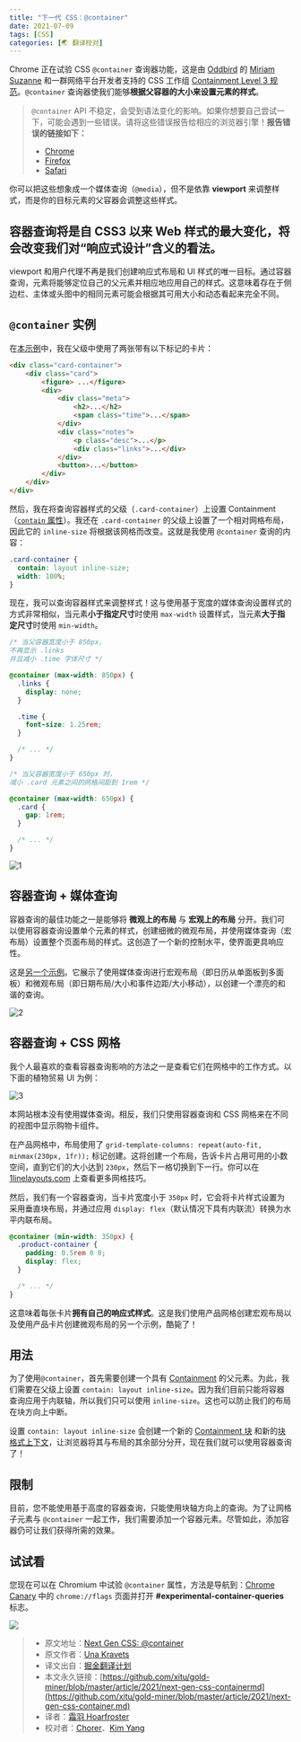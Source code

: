 ```yaml
---
title: "下一代 CSS：@container"
date: 2021-07-09
tags: [CSS]
categories: [🌏 翻译校对]
---
```


Chrome 正在试验 CSS `@container` 查询器功能，这是由 [Oddbird](https://css.oddbird.net/rwd/query/) 的 [Miriam Suzanne](https://twitter.com/TerribleMia) 和一群网络平台开发者支持的 CSS 工作组 [Containment Level 3 规范](https://github.com/w3c/csswg-drafts/issues?q=is%3Aissue+label%3Acss-contain-3+)。`@container` 查询器使我们能够**根据父容器的大小来设置元素的样式**。
<!-- more -->
> `@container` API 不稳定，会受到语法变化的影响。如果你想要自己尝试一下，可能会遇到一些错误。请将这些错误报告给相应的浏览器引擎！**报告错误的链接如下：**
>
> * [Chrome](https://bugs.chromium.org/p/chromium/issues/list)
> * [Firefox](https://bugzilla.mozilla.org/home)
> * [Safari](https://bugs.webkit.org/query.cgi?format=specific&product=WebKit)

你可以把这些想象成一个媒体查询（`@media`），但不是依靠 **viewport** 来调整样式，而是你的目标元素的父容器会调整这些样式。

## 容器查询将是自 CSS3 以来 Web 样式的最大变化，将会改变我们对“响应式设计”含义的看法。

viewport 和用户代理不再是我们创建响应式布局和 UI 样式的唯一目标。通过容器查询，元素将能够定位自己的父元素并相应地应用自己的样式。这意味着存在于侧边栏、主体或头图中的相同元素可能会根据其可用大小和动态看起来完全不同。

## `@container` 实例

在[本示例](https://codepen.io/una/pen/LYbvKpK)中，我在父级中使用了两张带有以下标记的卡片：

```html
<div class="card-container">
    <div class="card">
        <figure> ...</figure>
        <div>
            <div class="meta">
                <h2>...</h2>
                <span class="time">...</span>
            </div>
            <div class="notes">
                <p class="desc">...</p>
                <div class="links">...</div>
            </div>
            <button>...</button>
        </div>
    </div>
</div>
```

然后，我在将查询容器样式的父级（`.card-container`）上设置 Containment（[`contain` 属性](https://css-tricks.com/almanac/properties/c/contain/)）。我还在 `.card-container` 的父级上设置了一个相对网格布局，因此它的 `inline-size` 将根据该网格而改变。这就是我使用 `@container` 查询的内容：

```css
.card-container {
  contain: layout inline-size;
  width: 100%;
}
```

现在，我可以查询容器样式来调整样式！这与使用基于宽度的媒体查询设置样式的方式非常相似，当元素**小于指定尺寸**时使用 `max-width` 设置样式，当元素**大于指定尺寸**时使用 `min-width`。

```css
/* 当父容器宽度小于 850px，
不再显示 .links
并且减小 .time 字体尺寸 */

@container (max-width: 850px) {
  .links {
    display: none;
  }

  .time {
    font-size: 1.25rem;
  }

  /* ... */
}

/* 当父容器宽度小于 650px 时，
减小 .card 元素之间的网格间距到 1rem */

@container (max-width: 650px) {
  .card {
    gap: 1rem;
  }

  /* ... */
}
```

![1](https://picbed.kimyang.cn/202109050840057.gif)

## 容器查询 + 媒体查询

容器查询的最佳功能之一是能够将 **微观上的布局** 与 **宏观上的布局** 分开。我们可以使用容器查询设置单个元素的样式，创建细微的微观布局，并使用媒体查询（宏布局）设置整个页面布局的样式。这创造了一个新的控制水平，使界面更具响应性。

这是[另一个示例](https://codepen.io/una/pen/RwodQZw)。它展示了使用媒体查询进行宏观布局（即日历从单面板到多面板）和微观布局（即日期布局/大小和事件边距/大小移动），以创建一个漂亮的和谐的查询。

![2](https://picbed.kimyang.cn/202109050840644.gif)

## 容器查询 + CSS 网格

我个人最喜欢的查看容器查询影响的方法之一是查看它们在网格中的工作方式。以下面的植物贸易 UI 为例：

![3](https://picbed.kimyang.cn/202109050840775.gif)

本网站根本没有使用媒体查询。相反，我们只使用容器查询和 CSS 网格来在不同的视图中显示购物卡组件。

在产品网格中，布局使用了 `grid-template-columns: repeat(auto-fit, minmax(230px, 1fr));` 标记创建。这将创建一个布局，告诉卡片占用可用的小数空间，直到它们的大小达到 `230px`，然后下一格切换到下一行。你可以在 [1linelayouts.com](http://1linelayouts.glitch.me) 上查看更多网格技巧。

然后，我们有一个容器查询，当卡片宽度小于 `350px` 时，它会将卡片样式设置为采用垂直块布局，并通过应用 `display: flex`（默认情况下具有内联流）转换为水平内联布局。

```css
@container (min-width: 350px) {
  .product-container {
    padding: 0.5rem 0 0;
    display: flex;
  }

  /* ... */
}
```

这意味着每张卡片**拥有自己的响应式样式**。这是我们使用产品网格创建宏观布局以及使用产品卡片创建微观布局的另一个示例，酷毙了！

## 用法

为了使用`@container`，首先需要创建一个具有 [Containment](https://developer.mozilla.org/zh-CN/docs/Web/CSS/contain) 的父元素。为此，我们需要在父级上设置 `contain: layout inline-size`。因为我们目前只能将容器查询应用于内联轴，所以我们只可以使用 `inline-size`。这也可以防止我们的布局在块方向上中断。

设置 `contain: layout inline-size` 会创建一个新的 [Containment 块](https://developer.mozilla.org/zh-CN/docs/Web/CSS/Containing_block) 和新的[块格式上下文](https://developer.mozilla.org/zh-CN/docs/Web/Guide/CSS/Block_formatting_context)，让浏览器将其与布局的其余部分分开，现在我们就可以使用容器查询了！

## 限制

目前，您不能使用基于高度的容器查询，只能使用块轴方向上的查询。为了让网格子元素与 `@container` 一起工作，我们需要添加一个容器元素。尽管如此，添加容器仍可让我们获得所需的效果。

## 试试看

您现在可以在 Chromium 中试验 `@container` 属性，方法是导航到：[Chrome Canary](https://www.google.com/chrome/canary/) 中的 `chrome://flags` 页面并打开 **#experimental-container-queries** 标志。

![](https://picbed.kimyang.cn/202109050840468.png)

> * 原文地址：[Next Gen CSS: @container](https://css-tricks.com/next-gen-css-container/)
> * 原文作者：[Una Kravets](https://css-tricks.com/author/unakravets/)
> * 译文出自：[掘金翻译计划](https://github.com/xitu/gold-miner)
> * 本文永久链接：[https://github.com/xitu/gold-miner/blob/master/article/2021/next-gen-css-containermd](https://github.com/xitu/gold-miner/blob/master/article/2021/next-gen-css-container.md)
> * 译者：[霜羽 Hoarfroster](https://github.com/PassionPenguin)
> * 校对者：[Chorer](https://github.com/Chorer)、[Kim Yang](https://github.com/KimYangOfCat)